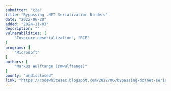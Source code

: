 ```yaml
---
submitter: "c2a"
title: "Bypassing .NET Serialization Binders"
date: "2022-06-28"
added: "2024-11-03"
description: ""
vulnerabilities: [
    "Insecure deserialization", "RCE"
]
programs: [
    "Microsoft"
]
authors: [
    "Markus Wulftange (@mwulftange)"
]
bounty: "undisclosed"
link: "https://codewhitesec.blogspot.com/2022/06/bypassing-dotnet-serialization-binders.html"
---
```




